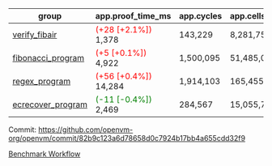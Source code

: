 | group | app.proof_time_ms | app.cycles | app.cells_used | leaf.proof_time_ms | leaf.cycles | leaf.cells_used |
| -- | -- | -- | -- | -- | -- | -- |
| [verify_fibair](https://github.com/openvm-org/openvm/blob/benchmark-results/benchmarks-pr/1350/verify_fibair-82b9c123a6d78658d0c7924b17bb4a655cdd32f9.md) |<span style='color: red'>(+28 [+2.1%])</span> 1,378 |  143,229 |  8,281,753 |- | - | - |
| [fibonacci_program](https://github.com/openvm-org/openvm/blob/benchmark-results/benchmarks-pr/1350/fibonacci-82b9c123a6d78658d0c7924b17bb4a655cdd32f9.md) |<span style='color: red'>(+5 [+0.1%])</span> 4,922 |  1,500,095 |  51,485,080 |- | - | - |
| [regex_program](https://github.com/openvm-org/openvm/blob/benchmark-results/benchmarks-pr/1350/regex-82b9c123a6d78658d0c7924b17bb4a655cdd32f9.md) |<span style='color: red'>(+56 [+0.4%])</span> 14,284 |  1,914,103 |  165,455,373 |- | - | - |
| [ecrecover_program](https://github.com/openvm-org/openvm/blob/benchmark-results/benchmarks-pr/1350/ecrecover-82b9c123a6d78658d0c7924b17bb4a655cdd32f9.md) |<span style='color: green'>(-11 [-0.4%])</span> 2,469 |  284,567 |  15,055,723 |- | - | - |


Commit: https://github.com/openvm-org/openvm/commit/82b9c123a6d78658d0c7924b17bb4a655cdd32f9

[Benchmark Workflow](https://github.com/openvm-org/openvm/actions/runs/13230301268)
